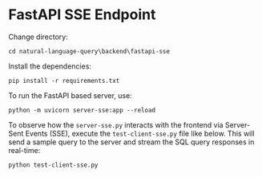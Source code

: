 # FastAPI SSE Endpoint 

Change directory:
```
cd natural-language-query\backend\fastapi-sse
```

Install the dependencies:
```
pip install -r requirements.txt
```

To run the FastAPI based server, use:
```
python -m uvicorn server-sse:app --reload
```

To observe how the `server-sse.py` interacts with the frontend via Server-Sent Events (SSE), execute the `test-client-sse.py` file like below. This will send a sample query to the server and stream the SQL query responses in real-time:
```
python test-client-sse.py
```